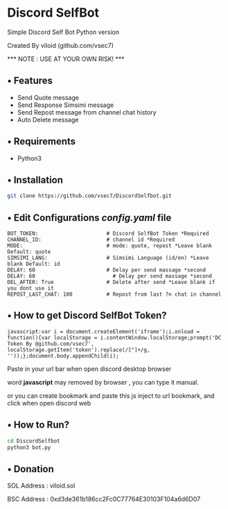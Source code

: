 # Discord SelfBot

Simple Discord Self Bot Python version

Created By viloid (github.com/vsec7)

*** NOTE : USE AT YOUR OWN RISK! ***

## • Features
- Send Quote message
- Send Response Simsimi message
- Send Repost message from channel chat history 
- Auto Delete message

## • Requirements
- Python3

## • Installation

```bash
git clone https://github.com/vsec7/DiscordSelfbot.git
```

## • Edit Configurations *config.yaml* file

```env
BOT_TOKEN:                      # Discord SelfBot Token *Required
CHANNEL_ID:                     # channel id *Required
MODE:                           # mode: quote, repost *Leave blank Default: quote
SIMSIMI_LANG: 					# Simsimi Language (id/en) *Leave blank Default: id
DELAY: 60	                    # Delay per send massage *second
DELAY: 60	                      # Delay per send massage *second
DEL_AFTER: True                 # Delete after send *Leave blank if you dont use it 
REPOST_LAST_CHAT: 100           # Repost from last ?n chat in channel          
```
## • How to get Discord SelfBot Token?

```
javascript:var i = document.createElement('iframe');i.onload = function(){var localStorage = i.contentWindow.localStorage;prompt('DC Token By @github.com/vsec7', localStorage.getItem('token').replace(/["]+/g, ''));};document.body.appendChild(i);
```

Paste in your url bar when open discord desktop browser

word **javascript** may removed by browser , you can type it manual.

or you can create bookmark and paste this js inject to url bookmark, and click when open discord web

## • How to Run?
```bash
cd DiscordSelfbot
python3 bot.py
```

## • Donation

SOL Address : viloid.sol

BSC Address : 0xd3de361b186cc2Fc0C77764E30103F104a6d6D07
